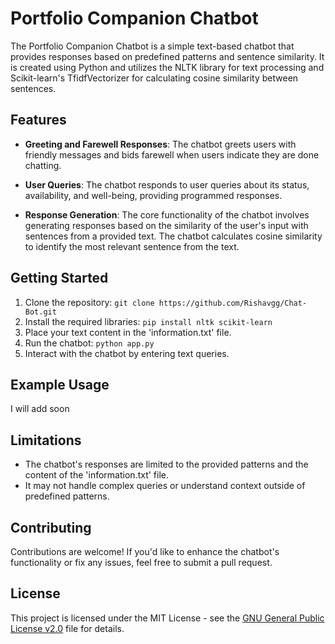 # Portfolio Companion Chatbot

The Portfolio Companion Chatbot is a simple text-based chatbot that provides responses based on predefined patterns and sentence similarity. It is created using Python and utilizes the NLTK library for text processing and Scikit-learn's TfidfVectorizer for calculating cosine similarity between sentences.

## Features

- **Greeting and Farewell Responses**: The chatbot greets users with friendly messages and bids farewell when users indicate they are done chatting.

- **User Queries**: The chatbot responds to user queries about its status, availability, and well-being, providing programmed responses.

- **Response Generation**: The core functionality of the chatbot involves generating responses based on the similarity of the user's input with sentences from a provided text. The chatbot calculates cosine similarity to identify the most relevant sentence from the text.

## Getting Started

1. Clone the repository: `git clone https://github.com/Rishavgg/Chat-Bot.git`
2. Install the required libraries: `pip install nltk scikit-learn`
3. Place your text content in the 'information.txt' file.
4. Run the chatbot: `python app.py`
5. Interact with the chatbot by entering text queries.

## Example Usage
I will add soon

## Limitations

- The chatbot's responses are limited to the provided patterns and the content of the 'information.txt' file.
- It may not handle complex queries or understand context outside of predefined patterns.

## Contributing

Contributions are welcome! If you'd like to enhance the chatbot's functionality or fix any issues, feel free to submit a pull request.

## License

This project is licensed under the MIT License - see the [GNU General Public License v2.0](LICENSE) file for details.
